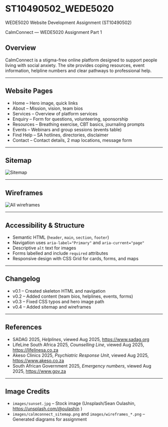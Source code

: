 # ST10490502_WEDE5020
WEDE5020 Website Development Assignment (ST10490502)

CalmConnect — WEDE5020 Assignment Part 1

## Overview
CalmConnect is a stigma-free online platform designed to support people living with social anxiety.
The site provides coping resources, event information, helpline numbers and clear pathways to professional help.

---

## Website Pages
- Home – Hero image, quick links
- About – Mission, vision, team bios
- Services – Overview of platform services
- Enquiry – Form for questions, volunteering, sponsorship
- Resources – Breathing exercise, CBT basics, journaling prompts
- Events – Webinars and group sessions (events table)
- Find Help – SA hotlines, directories, disclaimer
- Contact – Contact details, 2 map locations, message form

---

## Sitemap
![Sitemap](images/calmconnect_sitemap.png)

---

## Wireframes
![All wireframes](images/wireframes_all_sheets.png)

---

## Accessibility & Structure
- Semantic HTML (`header`, `main`, `section`, `footer`)
- Navigation uses `aria-label="Primary"` and `aria-current="page"`
- Descriptive `alt` text for images
- Forms labelled and include `required` attributes
- Responsive design with CSS Grid for cards, forms, and maps

---

## Changelog
- v0.1 – Created skeleton HTML and navigation
- v0.2 – Added content (team bios, helplines, events, forms)
- v0.3 – Fixed CSS typos and hero image path
- v0.4 – Added sitemap and wireframes

---

## References
- SADAG 2025, *Helplines*, viewed Aug 2025, <https://www.sadag.org>
- LifeLine South Africa 2025, *Counselling Line*, viewed Aug 2025, <https://lifelinesa.co.za>
- Akeso Clinics 2025, *Psychiatric Response Unit*, viewed Aug 2025, <https://www.akeso.co.za>
- South African Government 2025, *Emergency numbers*, viewed Aug 2025, <https://www.gov.za>

---

## Image Credits
- `images/sunset.jpg` – Stock image (Unsplash/Sean Oulashin, <https://unsplash.com/@oulashin> )
- `images/calmconnect_sitemap.png` and `images/wireframes_*.png` – Generated diagrams for assignment
